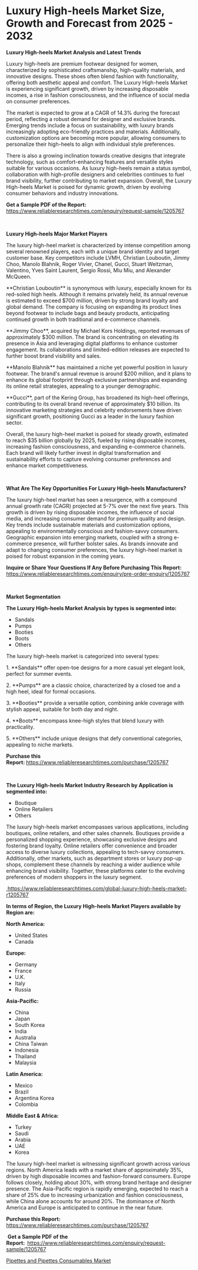 <p><h1>Luxury High-heels Market Size, Growth and Forecast from 2025 - 2032</h1></p><p><strong>Luxury High-heels Market Analysis and Latest Trends</strong></p>
<p><p>Luxury high-heels are premium footwear designed for women, characterized by sophisticated craftsmanship, high-quality materials, and innovative designs. These shoes often blend fashion with functionality, offering both aesthetic appeal and comfort. The Luxury High-heels Market is experiencing significant growth, driven by increasing disposable incomes, a rise in fashion consciousness, and the influence of social media on consumer preferences. </p><p>The market is expected to grow at a CAGR of 14.3% during the forecast period, reflecting a robust demand for designer and exclusive brands. Emerging trends include a focus on sustainability, with luxury brands increasingly adopting eco-friendly practices and materials. Additionally, customization options are becoming more popular, allowing consumers to personalize their high-heels to align with individual style preferences.</p><p>There is also a growing inclination towards creative designs that integrate technology, such as comfort-enhancing features and versatile styles suitable for various occasions. As luxury high-heels remain a status symbol, collaboration with high-profile designers and celebrities continues to fuel brand visibility, further contributing to market expansion. Overall, the Luxury High-heels Market is poised for dynamic growth, driven by evolving consumer behaviors and industry innovations.</p></p>
<p><strong>Get a Sample PDF of the Report:&nbsp;</strong> <a href="https://www.reliableresearchtimes.com/enquiry/request-sample/1205767?utm_campaign=2206&utm_medium=2&utm_source=Github&utm_content=ia&utm_term=09022025&utm_id=luxury-high-heels">https://www.reliableresearchtimes.com/enquiry/request-sample/1205767</a></p>
<p>&nbsp;</p>
<p><strong>Luxury High-heels Major Market Players</strong></p>
<p><p>The luxury high-heel market is characterized by intense competition among several renowned players, each with a unique brand identity and target customer base. Key competitors include LVMH, Christian Louboutin, Jimmy Choo, Manolo Blahnik, Roger Vivier, Chanel, Gucci, Stuart Weitzman, Valentino, Yves Saint Laurent, Sergio Rossi, Miu Miu, and Alexander McQueen.</p><p>**Christian Louboutin** is synonymous with luxury, especially known for its red-soled high heels. Although it remains privately held, its annual revenue is estimated to exceed $700 million, driven by strong brand loyalty and global demand. The company is focusing on expanding its product lines beyond footwear to include bags and beauty products, anticipating continued growth in both traditional and e-commerce channels.</p><p>**Jimmy Choo**, acquired by Michael Kors Holdings, reported revenues of approximately $300 million. The brand is concentrating on elevating its presence in Asia and leveraging digital platforms to enhance customer engagement. Its collaborations and limited-edition releases are expected to further boost brand visibility and sales.</p><p>**Manolo Blahnik** has maintained a niche yet powerful position in luxury footwear. The brand's annual revenue is around $200 million, and it plans to enhance its global footprint through exclusive partnerships and expanding its online retail strategies, appealing to a younger demographic.</p><p>**Gucci**, part of the Kering Group, has broadened its high-heel offerings, contributing to its overall brand revenue of approximately $10 billion. Its innovative marketing strategies and celebrity endorsements have driven significant growth, positioning Gucci as a leader in the luxury fashion sector.</p><p>Overall, the luxury high-heel market is poised for steady growth, estimated to reach $35 billion globally by 2025, fueled by rising disposable incomes, increasing fashion consciousness, and expanding e-commerce channels. Each brand will likely further invest in digital transformation and sustainability efforts to capture evolving consumer preferences and enhance market competitiveness.</p></p>
<p>&nbsp;</p>
<p><strong>What Are The Key Opportunities For Luxury High-heels Manufacturers?</strong></p>
<p><p>The luxury high-heel market has seen a resurgence, with a compound annual growth rate (CAGR) projected at 5-7% over the next five years. This growth is driven by rising disposable incomes, the influence of social media, and increasing consumer demand for premium quality and design. Key trends include sustainable materials and customization options, appealing to environmentally conscious and fashion-savvy consumers. Geographic expansion into emerging markets, coupled with a strong e-commerce presence, will further bolster sales. As brands innovate and adapt to changing consumer preferences, the luxury high-heel market is poised for robust expansion in the coming years.</p></p>
<p><strong>Inquire or Share Your Questions If Any Before Purchasing This Report:</strong> <a href="https://www.reliableresearchtimes.com/enquiry/pre-order-enquiry/1205767?utm_campaign=2206&utm_medium=2&utm_source=Github&utm_content=ia&utm_term=09022025&utm_id=luxury-high-heels">https://www.reliableresearchtimes.com/enquiry/pre-order-enquiry/1205767</a></p>
<p>&nbsp;</p>
<p><strong>Market Segmentation</strong></p>
<p><strong>The Luxury High-heels Market Analysis by types is segmented into:</strong></p>
<p><ul><li>Sandals</li><li>Pumps</li><li>Booties</li><li>Boots</li><li>Others</li></ul></p>
<p><p>The luxury high-heels market is categorized into several types: </p><p>1. **Sandals** offer open-toe designs for a more casual yet elegant look, perfect for summer events. </p><p>2. **Pumps** are a classic choice, characterized by a closed toe and a high heel, ideal for formal occasions. </p><p>3. **Booties** provide a versatile option, combining ankle coverage with stylish appeal, suitable for both day and night. </p><p>4. **Boots** encompass knee-high styles that blend luxury with practicality. </p><p>5. **Others** include unique designs that defy conventional categories, appealing to niche markets.</p></p>
<p><strong>Purchase this Report:&nbsp;</strong><a href="https://www.reliableresearchtimes.com/purchase/1205767?utm_campaign=2206&utm_medium=2&utm_source=Github&utm_content=ia&utm_term=09022025&utm_id=luxury-high-heels">https://www.reliableresearchtimes.com/purchase/1205767</a></p>
<p>&nbsp;</p>
<p><strong>The Luxury High-heels Market Industry Research by Application is segmented into:</strong></p>
<p><ul><li>Boutique</li><li>Online Retailers</li><li>Others</li></ul></p>
<p><p>The luxury high-heels market encompasses various applications, including boutiques, online retailers, and other sales channels. Boutiques provide a personalized shopping experience, showcasing exclusive designs and fostering brand loyalty. Online retailers offer convenience and broader access to diverse luxury collections, appealing to tech-savvy consumers. Additionally, other markets, such as department stores or luxury pop-up shops, complement these channels by reaching a wider audience while enhancing brand visibility. Together, these platforms cater to the evolving preferences of modern shoppers in the luxury segment.</p></p>
<p><a href="https://www.reliableresearchtimes.com/global-luxury-high-heels-market-r1205767?utm_campaign=2206&utm_medium=2&utm_source=Github&utm_content=ia&utm_term=09022025&utm_id=luxury-high-heels">&nbsp;https://www.reliableresearchtimes.com/global-luxury-high-heels-market-r1205767</a></p>
<p><strong>In terms of Region, the Luxury High-heels Market Players available by Region are:</strong></p>
<p>
    <p> <strong> North America: </strong>
        <ul>
            <li>United States</li>
            <li>Canada</li>
        </ul>
        </p> 
    <p> <strong> Europe: </strong>
        <ul>
            <li>Germany</li>
            <li>France</li>
            <li>U.K.</li>
            <li>Italy</li>
            <li>Russia</li>
        </ul>
        </p> 
    <p> <strong> Asia-Pacific: </strong>
        <ul>
            <li>China</li>
            <li>Japan</li>
            <li>South Korea</li>
            <li>India</li>
            <li>Australia</li>
            <li>China Taiwan</li>
            <li>Indonesia</li>
            <li>Thailand</li>
            <li>Malaysia</li>
        </ul>
        </p> 
    <p> <strong> Latin America: </strong>
        <ul>
            <li>Mexico</li>
            <li>Brazil</li>
            <li>Argentina Korea</li>
            <li>Colombia</li>
        </ul>
        </p> 
    <p> <strong> Middle East & Africa: </strong>
        <ul>
            <li>Turkey</li>
            <li>Saudi</li>
            <li>Arabia</li>
            <li>UAE</li>
            <li>Korea</li>
        </ul>
    </p>
    </p>
<p><p>The luxury high-heel market is witnessing significant growth across various regions. North America leads with a market share of approximately 35%, driven by high disposable incomes and fashion-forward consumers. Europe follows closely, holding about 30%, with strong brand heritage and designer presence. The Asia-Pacific region is rapidly emerging, expected to reach a share of 25% due to increasing urbanization and fashion consciousness, while China alone accounts for around 20%. The dominance of North America and Europe is anticipated to continue in the near future.</p></p>
<p><strong>Purchase this Report: </strong><a href="https://www.reliableresearchtimes.com/purchase/1205767?utm_campaign=2206&utm_medium=2&utm_source=Github&utm_content=ia&utm_term=09022025&utm_id=luxury-high-heels">https://www.reliableresearchtimes.com/purchase/1205767</a></p>
<p>&nbsp;<strong>Get a Sample PDF of the Report:&nbsp;&nbsp;</strong><a href="https://www.reliableresearchtimes.com/enquiry/request-sample/1205767?utm_campaign=2206&utm_medium=2&utm_source=Github&utm_content=ia&utm_term=09022025&utm_id=luxury-high-heels">https://www.reliableresearchtimes.com/enquiry/request-sample/1205767</a></p>
<p><strong></strong></p>
<p><p><a href="https://github.com/wwwkeltoum/Market-Research-Report-List-5/blob/main/pipettes-and-pipettes-consumables-market.md?utm_campaign=2206&utm_medium=2&utm_source=Github&utm_content=ia&utm_term=09022025&utm_id=luxury-high-heels">Pipettes and Pipettes Consumables Market</a></p></p>